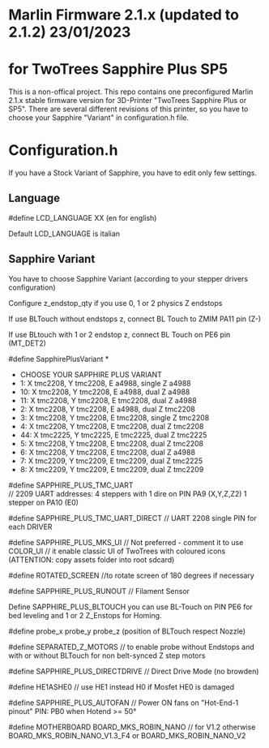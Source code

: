 # Marlin Firmware 2.1.x (updated to 2.1.2) 23/01/2023 
# for TwoTrees Sapphire Plus SP5 

This is a non-offical project. 
This repo contains one preconfigured Marlin 2.1.x stable firmware version for 3D-Printer "TwoTrees Sapphire Plus or SP5".
There are several different revisions of this printer, so you have to choose your Sapphire "Variant" in configuration.h file. 

# Configuration.h

If you have a Stock Variant of Sapphire, you have to edit only few settings.

## Language

#define LCD_LANGUAGE XX  (en for english)

Default LCD_LANGUAGE is italian

## Sapphire Variant
You have to choose Sapphire Variant (according to your stepper drivers configuration)

Configure z_endstop_qty if you use 0, 1 or 2 physics Z endstops

If use BLTouch without endstops z, connect BL Touch to ZMIM PA11 pin (Z-)

If use BLtouch with 1 or 2 endstop z, connect BL Touch on PE6 pin (MT_DET2)

#define SapphirePlusVariant *
 * CHOOSE YOUR SAPPHIRE PLUS VARIANT
 * 1: 	X tmc2208, Y tmc2208, E a4988, 	 single Z a4988
 * 10:  X tmc2208, Y tmc2208, E a4988, 	 dual 	Z a4988
 * 11:	X tmc2208, Y tmc2208, E tmc2208, dual 	Z a4988
 * 2: 	X tmc2208, Y tmc2208, E a4988, 	 dual 	Z tmc2208
 * 3: 	X tmc2208, Y tmc2208, E tmc2208, single Z tmc2208
 * 4: 	X tmc2208, Y tmc2208, E tmc2208, dual 	Z tmc2208
 * 44: 	X tmc2225, Y tmc2225, E tmc2225, dual 	Z tmc2225
 * 5: 	X tmc2208, Y tmc2208, E tmc2208, dual 	Z tmc2208
 * 6: 	X tmc2208, Y tmc2208, E tmc2208, dual 	Z a4988
 * 7: 	X tmc2209, Y tmc2209, E tmc2209, dual 	Z tmc2225
 * 8: 	X tmc2209, Y tmc2209, E tmc2209, dual 	Z tmc2209

 
#define SAPPHIRE_PLUS_TMC_UART           
// 2209 UART addresses: 4 steppers with 1 dire on PIN PA9 (X,Y,Z,Z2) 1 stepper on PA10 (E0)

#define SAPPHIRE_PLUS_TMC_UART_DIRECT
// UART 2208 single PIN for each DRIVER

#define SAPPHIRE_PLUS_MKS_UI  // Not preferred - comment it to use COLOR_UI
// it enable classic UI of TwoTrees with coloured icons (ATTENTION: copy assets folder into root sdcard)

#define ROTATED_SCREEN
//to rotate screen of 180 degrees if necessary

#define SAPPHIRE_PLUS_RUNOUT    // Filament Sensor

Define SAPPHIRE_PLUS_BLTOUCH
you can use BL-Touch on PIN PE6 for bed leveling and 1 or 2 Z_Enstops for Homing.

#define probe_x probe_y probe_z (position of BLTouch respect Nozzle)
 
#define SEPARATED_Z_MOTORS 
// to enable probe without Endstops and with or without BLTouch for non belt-synced Z step motors

#define SAPPHIRE_PLUS_DIRECTDRIVE         // Direct Drive Mode (no browden)

#define HE1ASHE0 // use HE1 instead H0 if Mosfet HE0 is damaged

#define SAPPHIRE_PLUS_AUTOFAN           // Power ON fans on "Hot-End-1 pinout" PIN: PB0 when Hotend >= 50°

#define MOTHERBOARD BOARD_MKS_ROBIN_NANO // for V1.2
otherwise BOARD_MKS_ROBIN_NANO_V1.3_F4 or BOARD_MKS_ROBIN_NANO_V2


